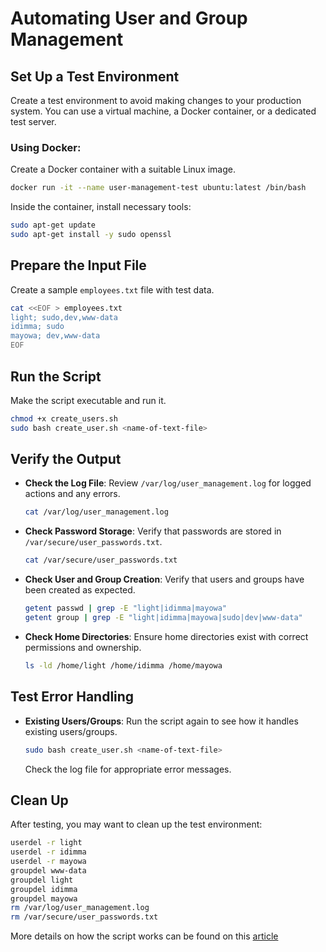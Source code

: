 # Automating User and Group Management

## **Set Up a Test Environment**

Create a test environment to avoid making changes to your production system. You can use a virtual machine, a Docker container, or a dedicated test server.

### Using Docker:

Create a Docker container with a suitable Linux image.

```bash
docker run -it --name user-management-test ubuntu:latest /bin/bash
```

Inside the container, install necessary tools:

```bash
sudo apt-get update
sudo apt-get install -y sudo openssl
```

## **Prepare the Input File**

Create a sample `employees.txt` file with test data.

```bash
cat <<EOF > employees.txt
light; sudo,dev,www-data
idimma; sudo
mayowa; dev,www-data
EOF
```

## **Run the Script**

Make the script executable and run it.

```bash
chmod +x create_users.sh
sudo bash create_user.sh <name-of-text-file>
```

## **Verify the Output**

- **Check the Log File**: Review `/var/log/user_management.log` for logged actions and any errors.
  ```bash
  cat /var/log/user_management.log
  ```
- **Check Password Storage**: Verify that passwords are stored in `/var/secure/user_passwords.txt`.
  ```bash
  cat /var/secure/user_passwords.txt
  ```
- **Check User and Group Creation**: Verify that users and groups have been created as expected.
  ```bash
  getent passwd | grep -E "light|idimma|mayowa"
  getent group | grep -E "light|idimma|mayowa|sudo|dev|www-data"
  ```
- **Check Home Directories**: Ensure home directories exist with correct permissions and ownership.
  ```bash
  ls -ld /home/light /home/idimma /home/mayowa
  ```

## **Test Error Handling**

- **Existing Users/Groups**: Run the script again to see how it handles existing users/groups.
  ```bash
  sudo bash create_user.sh <name-of-text-file>
  ```
  Check the log file for appropriate error messages.

## **Clean Up**

After testing, you may want to clean up the test environment:

```bash
userdel -r light
userdel -r idimma
userdel -r mayowa
groupdel www-data
groupdel light
groupdel idimma
groupdel mayowa
rm /var/log/user_management.log
rm /var/secure/user_passwords.txt
```

More details on how the script works can be found on this [article](https://cliffordmapesa.hashnode.dev/automating-user-and-group-management-with-bash-script)
